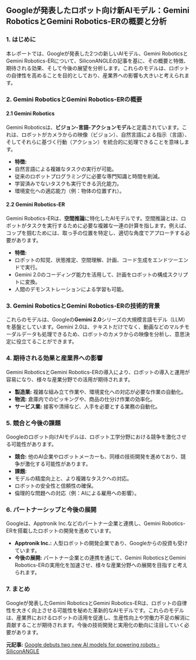 ## Googleが発表したロボット向け新AIモデル：Gemini RoboticsとGemini Robotics-ERの概要と分析

### 1. はじめに

本レポートでは、Googleが発表した2つの新しいAIモデル、Gemini RoboticsとGemini Robotics-ERについて、SiliconANGLEの記事を基に、その概要と特徴、期待される効果、そして今後の展望を分析します。これらのモデルは、ロボットの自律性を高めることを目的としており、産業界への影響も大きいと考えられます。

### 2. Gemini RoboticsとGemini Robotics-ERの概要

#### 2.1 Gemini Robotics

Gemini Roboticsは、**ビジョン-言語-アクションモデル**と定義されています。これは、ロボットがカメラからの映像（ビジョン）、自然言語による指示（言語）、そしてそれらに基づく行動（アクション）を統合的に処理できることを意味します。

* **特徴:**
 * 自然言語による複雑なタスクの実行が可能。
 * 従来のロボットプログラミングに必要な専門知識と時間を削減。
 * 学習済みでないタスクも実行できる汎化能力。
 * 環境変化への適応能力（例：物体の位置ずれ）。

#### 2.2 Gemini Robotics-ER

Gemini Robotics-ERは、**空間推論**に特化したAIモデルです。空間推論とは、ロボットがタスクを実行するために必要な複雑な一連の計算を指します。例えば、コップを掴むためには、取っ手の位置を特定し、適切な角度でアプローチする必要があります。

* **特徴:**
 * ロボットの知覚、状態推定、空間理解、計画、コード生成をエンドツーエンドで実行。
 * Gemini 2.0のコーディング能力を活用して、計画をロボットの構成スクリプトに変換。
 * 人間のデモンストレーションによる学習も可能。

### 3. Gemini RoboticsとGemini Robotics-ERの技術的背景

これらのモデルは、Googleの**Gemini 2.0**シリーズの大規模言語モデル（LLM）を基盤としています。Gemini 2.0は、テキストだけでなく、動画などのマルチモーダルデータも処理できるため、ロボットのカメラからの映像を分析し、意思決定に役立てることができます。

### 4. 期待される効果と産業界への影響

Gemini RoboticsとGemini Robotics-ERの導入により、ロボットの導入と運用が容易になり、様々な産業分野での活用が期待されます。

* **製造業:** 複雑な組み立て作業や、環境変化への対応が必要な作業の自動化。
* **物流:** 倉庫内でのピッキングや、商品の仕分け作業の効率化。
* **サービス業:** 接客や清掃など、人手を必要とする業務の自動化。

### 5. 競合と今後の課題

Googleのロボット向けAIモデルは、ロボット工学分野における競争を激化させる可能性があります。

* **競合:** 他のAI企業やロボットメーカーも、同様の技術開発を進めており、競争が激化する可能性があります。
* **課題:**
 * モデルの精度向上と、より複雑なタスクへの対応。
 * ロボットの安全性と信頼性の確保。
 * 倫理的な問題への対応（例：AIによる雇用への影響）。

### 6. パートナーシップと今後の展開

Googleは、Apptronik Inc.などのパートナー企業と連携し、Gemini Robotics-ERを搭載したロボットの開発を進めています。

* **Apptronik Inc.:** 人型ロボットの開発企業であり、Googleからの投資も受けています。
* **今後の展開:** パートナー企業との連携を通じて、Gemini RoboticsとGemini Robotics-ERの実用化を加速させ、様々な産業分野への展開を目指すと考えられます。

### 7. まとめ

Googleが発表したGemini RoboticsとGemini Robotics-ERは、ロボットの自律性を大きく向上させる可能性を秘めた革新的なAIモデルです。これらのモデルは、産業界におけるロボットの活用を促進し、生産性向上や労働力不足の解消に貢献することが期待されます。今後の技術開発と実用化の動向に注目していく必要があります。


**元記事:** [Google debuts two new AI models for powering robots - SiliconANGLE](https://siliconangle.com/2025/03/12/google-debuts-two-new-ai-models-powering-robots/)